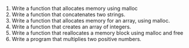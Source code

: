 1. Write a function that allocates memory using malloc
2. Write a function that concatenates two strings.
3. Write a function that allocates memory for an array, using malloc.
4. Write a function that creates an array of integers.
5. Write a function that reallocates a memory block using malloc and free
6. Write a program that multiplies two positive numbers.
